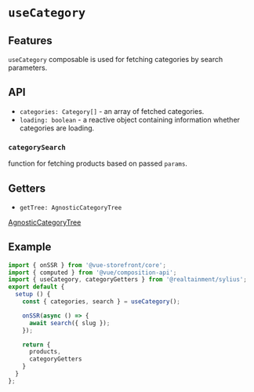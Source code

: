# `useCategory`

## Features

`useCategory` composable is used for fetching categories by search parameters.

## API

* `categories: Category[]` - an array of fetched categories.
* `loading: boolean` - a reactive object containing information whether categories are loading.


### `categorySearch`
function for fetching products based on passed `params`.


## Getters

* `getTree: AgnosticCategoryTree`

[AgnosticCategoryTree](https://docs.vuestorefront.io/v2/reference/api/core.agnosticcategorytree.html)

## Example

```js
import { onSSR } from '@vue-storefront/core';
import { computed } from '@vue/composition-api';
import { useCategory, categoryGetters } from '@realtainment/sylius';
export default {
  setup () {
    const { categories, search } = useCategory();

    onSSR(async () => {
      await search({ slug });
    });

    return {
      products,
      categoryGetters
    }
  }
};
```
